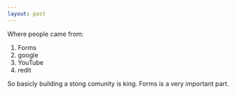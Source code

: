 ```yaml
---
layout: post
---
```

Where people came from:

1. Forms
2. google
3. YouTube
4. redit

So basicly building a stong comunity is king. Forms is a very important part.
